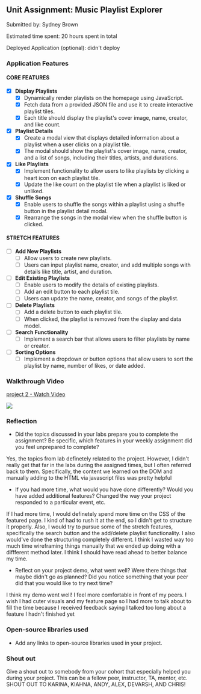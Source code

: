 ## Unit Assignment: Music Playlist Explorer

Submitted by: Sydney Brown

Estimated time spent: 20 hours spent in total

Deployed Application (optional): didn't deploy

### Application Features

#### CORE FEATURES

- [X] **Display Playlists**
  - [X] Dynamically render playlists on the homepage using JavaScript.
  - [X] Fetch data from a provided JSON file and use it to create interactive playlist tiles.
  - [X] Each title should display the playlist's cover image, name, creator, and like count.

- [X] **Playlist Details**
  - [X] Create a modal view that displays detailed information about a playlist when a user clicks on a playlist tile.
  - [X] The modal should show the playlist's cover image, name, creator, and a list of songs, including their titles, artists, and durations.

- [X] **Like Playlists**
  - [X] Implement functionality to allow users to like playlists by clicking a heart icon on each playlist tile.
  - [X] Update the like count on the playlist tile when a playlist is liked or unliked.

- [X] **Shuffle Songs**
  - [X] Enable users to shuffle the songs within a playlist using a shuffle button in the playlist detail modal.
  - [X] Rearrange the songs in the modal view when the shuffle button is clicked.

#### STRETCH FEATURES

- [ ] **Add New Playlists**
  - [ ] Allow users to create new playlists.
  - [ ] Users can input playlist name, creator, and add multiple songs with details like title, artist, and duration.

- [ ] **Edit Existing Playlists**
  - [ ] Enable users to modify the details of existing playlists.
  - [ ] Add an edit button to each playlist tile.
  - [ ] Users can update the name, creator, and songs of the playlist.

- [ ] **Delete Playlists**
  - [ ] Add a delete button to each playlist tile.
  - [ ] When clicked, the playlist is removed from the display and data model.

- [ ] **Search Functionality**
  - [ ] Implement a search bar that allows users to filter playlists by name or creator.

- [ ] **Sorting Options**
  - [ ] Implement a dropdown or button options that allow users to sort the playlist by name, number of likes, or date added.

### Walkthrough Video


<div>
    <a href="https://www.loom.com/share/e2a4e643ef464cb489ecdbaf8b5fb28f">
      <p>project 2 - Watch Video</p>
    </a>
    <a href="https://www.loom.com/share/e2a4e643ef464cb489ecdbaf8b5fb28f">
      <img style="max-width:300px;" src="https://cdn.loom.com/sessions/thumbnails/e2a4e643ef464cb489ecdbaf8b5fb28f-with-play.gif">
    </a>
  </div>

### Reflection

* Did the topics discussed in your labs prepare you to complete the assignment? Be specific, which features in your weekly assignment did you feel unprepared to complete?

Yes, the topics from lab definetely related to the project. However, I didn't really get that far in the labs during the assigned times, but I often referred back to them. Specifically, the content we learned on the DOM and manually adding to the HTML via javascript files was pretty helpful

* If you had more time, what would you have done differently? Would you have added additional features? Changed the way your project responded to a particular event, etc.
  
If I had more time, I would definetely spend more time on the CSS of the featured page. I kind of had to rush it at the end, so I didn't get to structure it properly. Also, I would try to pursue some of the stretch features, specifically the search button and the add/delete playlist functionality. I also would've done the structuring completely different. I think I wasted way too much time wireframing things manually that we ended up doing with a diffferent method later. I think I should have read ahead to better balance my time.

* Reflect on your project demo, what went well? Were there things that maybe didn't go as planned? Did you notice something that your peer did that you would like to try next time?

I think my demo went well! I feel more comfortable in front of my peers. I wish I had cuter visuals and my feature page so I had more to talk about to fill the time because I received feedback saying I talked too long about a feature I hadn't finished yet

### Open-source libraries used

- Add any links to open-source libraries used in your project.

### Shout out

Give a shout out to somebody from your cohort that especially helped you during your project. This can be a fellow peer, instructor, TA, mentor, etc.
SHOUT OUT TO KARINA, KIAHNA, ANDY, ALEX, DEVARSH, AND CHRIS!

